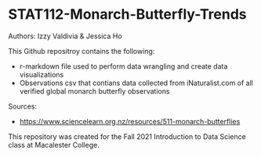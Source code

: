 # STAT112-Monarch-Butterfly-Trends
Authors: Izzy Valdivia & Jessica Ho

This Github repositroy contains the following: 
 - r-markdown file used to perform data wrangling and create data visualizations 
 - Observations csv that contians data collected from iNaturalist.com of all verified global monarch butterfly observations

Sources: 
- https://www.sciencelearn.org.nz/resources/511-monarch-butterflies


This repository was created for the Fall 2021 Introduction to Data Science class at Macalester College. 
